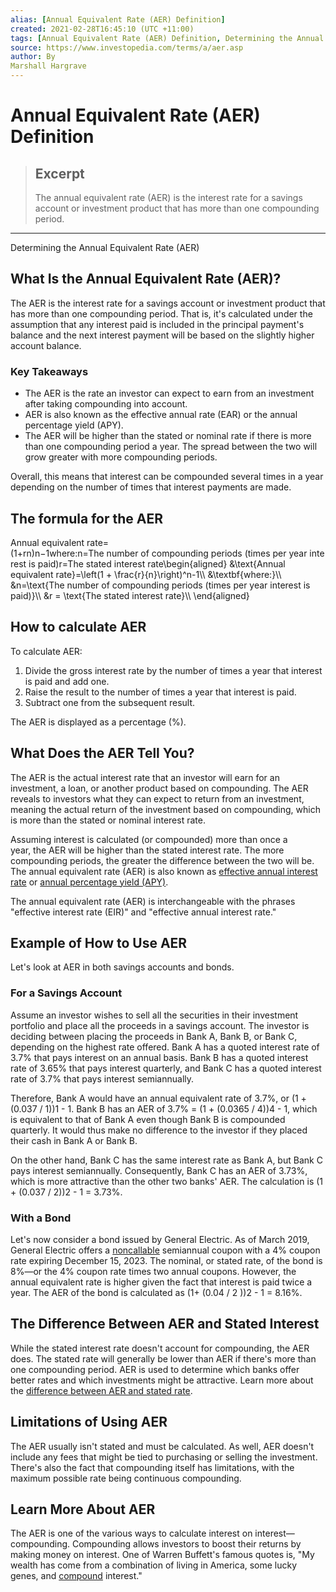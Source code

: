 ```yaml
---
alias: [Annual Equivalent Rate (AER) Definition]
created: 2021-02-28T16:45:10 (UTC +11:00)
tags: [Annual Equivalent Rate (AER) Definition, Determining the Annual Equivalent Rate (AER)]
source: https://www.investopedia.com/terms/a/aer.asp
author: By
Marshall Hargrave
---
```


# Annual Equivalent Rate (AER) Definition

> ## Excerpt
> The annual equivalent rate (AER) is the interest rate for a savings account or investment product that has more than one compounding period.

---

Determining the Annual Equivalent Rate (AER)
## What Is the Annual Equivalent Rate (AER)?

The AER is the interest rate for a savings account or investment product that has more than one compounding period. That is, it's calculated under the assumption that any interest paid is included in the principal payment's balance and the next interest payment will be based on the slightly higher account balance.

### Key Takeaways

-   The AER is the rate an investor can expect to earn from an investment after taking compounding into account.
-   AER is also known as the effective annual rate (EAR) or the annual percentage yield (APY).
-   The AER will be higher than the stated or nominal rate if there is more than one compounding period a year. The spread between the two will grow greater with more compounding periods.

Overall, this means that interest can be compounded several times in a year depending on the number of times that interest payments are made.

## The formula for the AER

Annual equivalent rate\=(1+rn)n−1where:n\=The number of compounding periods (times per year interest is paid)r\=The stated interest rate\\begin{aligned} &\\text{Annual equivalent rate}=\\left(1 + \\frac{r}{n}\\right)^n-1\\\\ &\\textbf{where:}\\\\ &n=\\text{The number of compounding periods (times per year interest is paid)}\\\\ &r = \\text{The stated interest rate}\\\\ \\end{aligned}

## How to calculate AER

To calculate AER:

1.  Divide the gross interest rate by the number of times a year that interest is paid and add one.
2.  Raise the result to the number of times a year that interest is paid.
3.  Subtract one from the subsequent result.

The AER is displayed as a percentage (%).

## What Does the AER Tell You?

The AER is the actual interest rate that an investor will earn for an investment, a loan, or another product based on compounding. The AER reveals to investors what they can expect to return from an investment, meaning the actual return of the investment based on compounding, which is more than the stated or nominal interest rate.

Assuming interest is calculated (or compounded) more than once a year, the AER will be higher than the stated interest rate. The more compounding periods, the greater the difference between the two will be. The annual equivalent rate (AER) is also known as [effective annual interest rate](https://www.investopedia.com/terms/e/effectiveinterest.asp) or [annual percentage yield (APY)](https://www.investopedia.com/terms/a/apy.asp).

The annual equivalent rate (AER) is interchangeable with the phrases "effective interest rate (EIR)" and "effective annual interest rate."

## Example of How to Use AER

Let's look at AER in both savings accounts and bonds.

### For a Savings Account

Assume an investor wishes to sell all the securities in their investment portfolio and place all the proceeds in a savings account. The investor is deciding between placing the proceeds in Bank A, Bank B, or Bank C, depending on the highest rate offered. Bank A has a quoted interest rate of 3.7% that pays interest on an annual basis. Bank B has a quoted interest rate of 3.65% that pays interest quarterly, and Bank C has a quoted interest rate of 3.7% that pays interest semiannually.

Therefore, Bank A would have an annual equivalent rate of 3.7%, or (1 + (0.037 / 1))1 - 1. Bank B has an AER of 3.7% = (1 + (0.0365 / 4))4 - 1, which is equivalent to that of Bank A even though Bank B is compounded quarterly. It would thus make no difference to the investor if they placed their cash in Bank A or Bank B.

On the other hand, Bank C has the same interest rate as Bank A, but Bank C pays interest semiannually. Consequently, Bank C has an AER of 3.73%, which is more attractive than the other two banks' AER. The calculation is (1 + (0.037 / 2))2 - 1 = 3.73%.

### With a Bond

Let's now consider a bond issued by General Electric. As of March 2019, General Electric offers a [noncallable](https://www.investopedia.com/terms/n/noncallable.asp) semiannual coupon with a 4% coupon rate expiring December 15, 2023. The nominal, or stated rate, of the bond is 8%—or the 4% coupon rate times two annual coupons. However, the annual equivalent rate is higher given the fact that interest is paid twice a year. The AER of the bond is calculated as (1+ (0.04 / 2 ))2 - 1 = 8.16%.

## The Difference Between AER and Stated Interest

While the stated interest rate doesn't account for compounding, the AER does. The stated rate will generally be lower than AER if there's more than one compounding period. AER is used to determine which banks offer better rates and which investments might be attractive. Learn more about the [difference between AER and stated rate](https://www.investopedia.com/ask/answers/04/031804.asp).

## Limitations of Using AER

The AER usually isn't stated and must be calculated. As well, AER doesn't include any fees that might be tied to purchasing or selling the investment. There's also the fact that compounding itself has limitations, with the maximum possible rate being continuous compounding.

## Learn More About AER

The AER is one of the various ways to calculate interest on interest—compounding. Compounding allows investors to boost their returns by making money on interest. One of Warren Buffett's famous quotes is, "My wealth has come from a combination of living in America, some lucky genes, and [compound](https://www.investopedia.com/terms/c/compounding.asp) interest."
